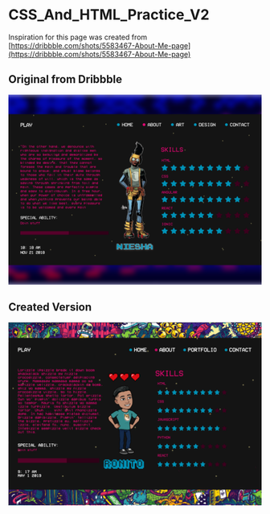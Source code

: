 # CSS_And_HTML_Practice_V2

Inspiration for this page was created from [https://dribbble.com/shots/5583467-About-Me-page](https://dribbble.com/shots/5583467-About-Me-page)

## Original from Dribbble

![alt text](https://raw.githubusercontent.com/rjsalamanca/CSS_And_HTML_Practice_V2/master/images/original.png)

## Created Version 

![alt text](https://raw.githubusercontent.com/rjsalamanca/CSS_And_HTML_Practice_V2/master/images/created.png)
